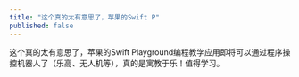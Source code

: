 ```yaml
---
title: "这个真的太有意思了，苹果的Swift P"
published: false
---
```

这个真的太有意思了，苹果的Swift Playground编程教学应用即将可以通过程序操控机器人了（乐高、无人机等），真的是寓教于乐！值得学习。